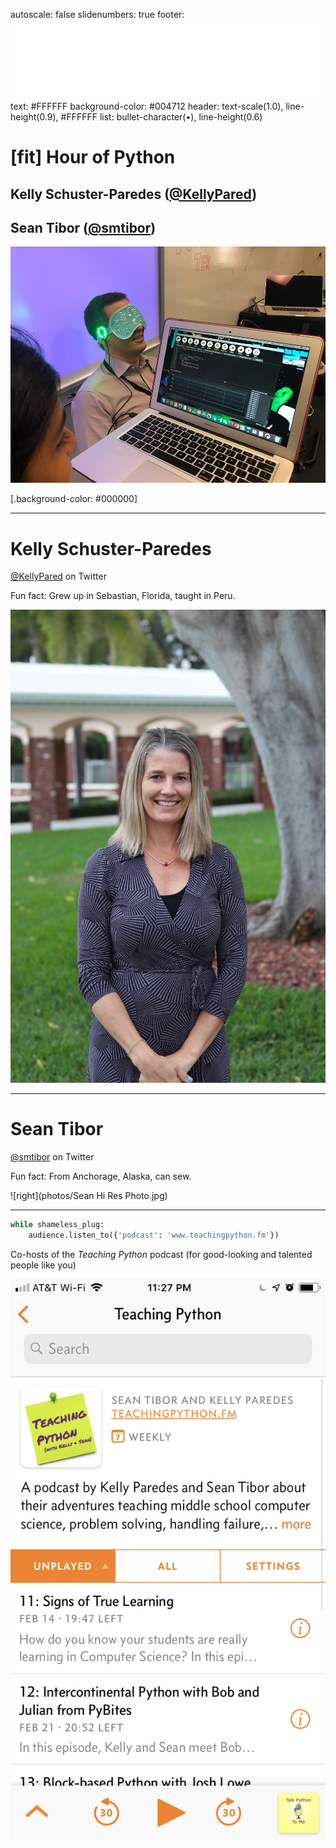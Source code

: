 autoscale: false
slidenumbers: true
footer: ![inline 50%](photos/Innovation_Institute_white_transparent.png)
text: #FFFFFF
background-color: #004712
header: text-scale(1.0), line-height(0.9), #FFFFFF
list: bullet-character(•), line-height(0.6)


<!--
Hour of Python Presentation
Pine Crest School
Innovation Institute 2019
For use with DeckSet 2.0
-->

# [fit] Hour of Python
## Kelly Schuster-Paredes ([@KellyPared](https://twitter.com/KellyPared))
## Sean Tibor ([@smtibor](https://twitter.com/smtibor))

![](photos/dilnaam_stress_mask.jpg)

[.background-color: #000000]

---

# Kelly Schuster-Paredes
[@KellyPared](https://twitter.com/KellyPared) on Twitter

Fun fact: Grew up in Sebastian, Florida, taught in Peru.

![left](photos/kelly.jpg)

---

# Sean Tibor
[@smtibor](https://twitter.com/smtibor) on Twitter

Fun fact: From Anchorage, Alaska, can sew.

![right](photos/Sean Hi Res Photo.jpg)

---

```python
while shameless_plug:
    audience.listen_to({'podcast': 'www.teachingpython.fm'})
```

Co-hosts of the *Teaching Python* podcast
(for good-looking and talented people like you)

![right](photos/teaching_python.jpg)